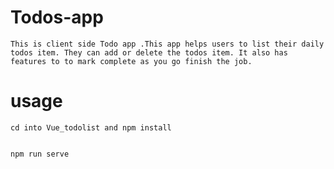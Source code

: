 # Todos-app

    This is client side Todo app .This app helps users to list their daily todos item. They can add or delete the todos item. It also has features to to mark complete as you go finish the job.
    

# usage

    cd into Vue_todolist and npm install


    npm run serve